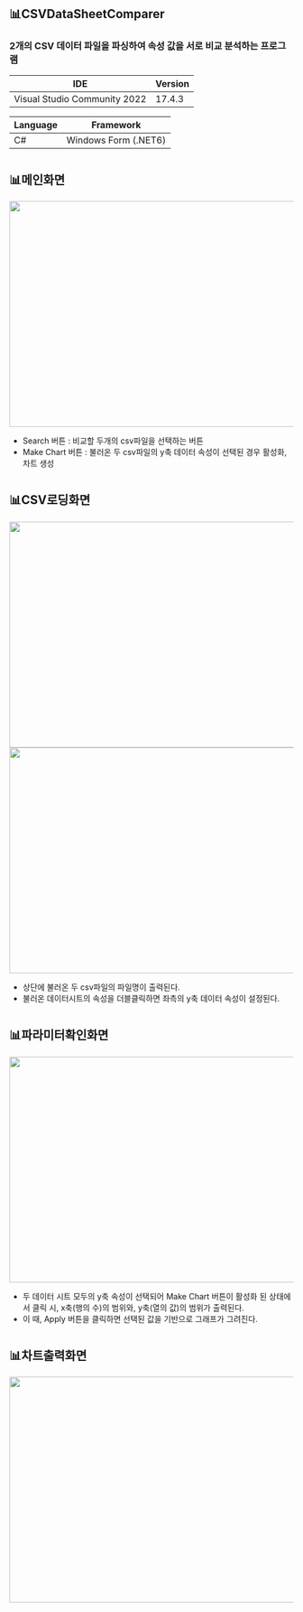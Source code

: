 
## 📊CSVDataSheetComparer #
### 2개의 CSV 데이터 파일을 파싱하여 속성 값을 서로 비교 분석하는 프로그램 #

|IDE| Version |
|--------|-----|
|Visual Studio Community 2022| 17.4.3 |

|Language| Framework |
|--------|-----|
|C#| Windows Form (.NET6) |

#
## 📊메인화면
<img src="https://user-images.githubusercontent.com/75249093/209571341-d59d9dd2-7f61-4e06-a4e3-dbc12b11157f.png" width="600" height="400"/>

 * Search 버튼 : 비교할 두개의 csv파일을 선택하는 버튼
 * Make Chart 버튼 : 불러온 두 csv파일의 y축 데이터 속성이 선택된 경우 활성화, 차트 생성
 
#
## 📊CSV로딩화면
<img src="https://user-images.githubusercontent.com/75249093/210582093-e29fa59e-b98f-4efb-a1c9-5de734144714.png" width="800" height="400"/>

<img src="https://user-images.githubusercontent.com/75249093/211336367-bc4131f3-13cf-42dc-9fdc-00e58bd899dd.png" width="600" height="400"/>

 * 상단에 불러온 두 csv파일의 파일명이 출력된다.
 * 불러온 데이터시트의 속성을 더블클릭하면 좌측의 y축 데이터 속성이 설정된다.

#
## 📊파라미터확인화면
<img src="https://user-images.githubusercontent.com/75249093/211336785-c789a83b-2c88-446d-953d-817f3c0b0f8c.png" width="600" height="400"/>

 * 두 데이터 시트 모두의 y축 속성이 선택되어 Make Chart 버튼이 활성화 된 상태에서 클릭 시, x축(행의 수)의 범위와, y축(열의 값)의 범위가 출력된다.
 * 이 때, Apply 버튼을 클릭하면 선택된 값을 기반으로 그래프가 그려진다.

#
## 📊차트출력화면
<img src="https://user-images.githubusercontent.com/75249093/211337352-c2ab785b-4a97-4428-9b68-52131fc4c091.png" width="600" height="400"/>


#
